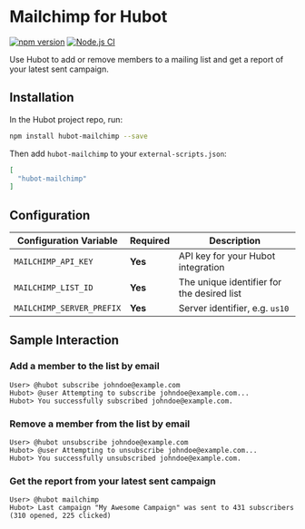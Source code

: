 # Mailchimp for Hubot

[![npm version](https://badge.fury.io/js/hubot-mailchimp.svg)](http://badge.fury.io/js/hubot-mailchimp) [![Node.js CI](https://github.com/hubot-scripts/hubot-mailchimp/workflows/Node.js%20CI/badge.svg)](https://github.com/hubot-scripts/hubot-mailchimp/actions)

Use Hubot to add or remove members to a mailing list and get a report of your latest sent campaign.

## Installation

In the Hubot project repo, run:

```bash
npm install hubot-mailchimp --save
```

Then add `hubot-mailchimp` to your `external-scripts.json`:

```json
[
  "hubot-mailchimp"
]
```

## Configuration

| Configuration Variable    | Required | Description                                |
| ------------------------- | -------- | ------------------------------------------ |
| `MAILCHIMP_API_KEY`       | **Yes**  | API key for your Hubot integration         |
| `MAILCHIMP_LIST_ID`       | **Yes**  | The unique identifier for the desired list |
| `MAILCHIMP_SERVER_PREFIX` | **Yes**  | Server identifier, e.g. `us10`             |

## Sample Interaction

### Add a member to the list by email

```
User> @hubot subscribe johndoe@example.com
Hubot> @user Attempting to subscribe johndoe@example.com...
Hubot> You successfully subscribed johndoe@example.com.
```

### Remove a member from the list by email

```
User> @hubot unsubscribe johndoe@example.com
Hubot> @user Attempting to unsubscribe johndoe@example.com...
Hubot> You successfully unsubscribed johndoe@example.com.
```

### Get the report from your latest sent campaign

```
User> @hubot mailchimp
Hubot> Last campaign "My Awesome Campaign" was sent to 431 subscribers (310 opened, 225 clicked)
```
